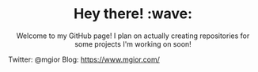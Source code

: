 <h1 align='center'> Hey there! :wave:</h1>
<p align='center'>
Welcome to my GitHub page! I plan on actually creating repositories for some projects I'm working on soon!

Twitter: @mgior
Blog: https://www.mgior.com/
